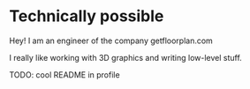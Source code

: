 # Technically possible

Hey! I am an engineer of the company getfloorplan.com

I really like working with 3D graphics and writing low-level stuff.

TODO: cool README in profile
